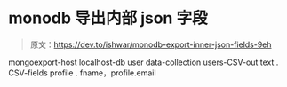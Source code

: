 # monodb 导出内部 json 字段

> 原文：<https://dev.to/ishwar/monodb-export-inner-json-fields-9eh>

mongoexport-host localhost-db user data-collection users-CSV-out text . CSV-fields profile . fname，profile.email